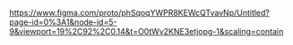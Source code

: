https://www.figma.com/proto/phSqoqYWPR8KEWcQTvavNp/Untitled?page-id=0%3A1&node-id=5-9&viewport=19%2C92%2C0.14&t=O0tWv2KNE3etjopg-1&scaling=contain